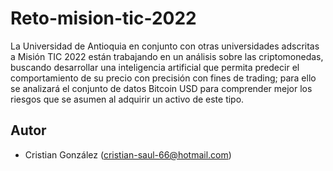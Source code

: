 # Reto-mision-tic-2022
La Universidad de Antioquia en conjunto con otras universidades adscritas a Misión TIC 2022 están trabajando en un análisis sobre las criptomonedas, buscando desarrollar una inteligencia artificial que permita predecir el comportamiento de su precio con precisión con fines de trading; para ello se analizará el conjunto de datos Bitcoin USD para comprender mejor los riesgos que se asumen al adquirir un activo de este tipo.

## Autor

- Cristian González (<cristian-saul-66@hotmail.com>)
